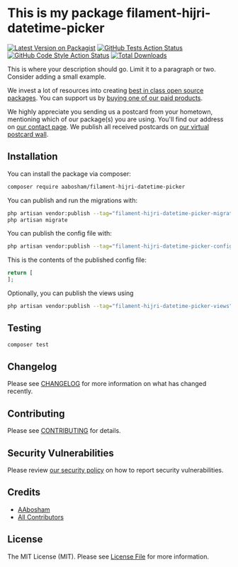 # This is my package filament-hijri-datetime-picker

[![Latest Version on Packagist](https://img.shields.io/packagist/v/aabosham/filament-hijri-datetime-picker.svg?style=flat-square)](https://packagist.org/packages/aabosham/filament-hijri-datetime-picker)
[![GitHub Tests Action Status](https://img.shields.io/github/workflow/status/aabosham/filament-hijri-datetime-picker/run-tests?label=tests)](https://github.com/aabosham/filament-hijri-datetime-picker/actions?query=workflow%3Arun-tests+branch%3Amain)
[![GitHub Code Style Action Status](https://img.shields.io/github/workflow/status/aabosham/filament-hijri-datetime-picker/Check%20&%20fix%20styling?label=code%20style)](https://github.com/aabosham/filament-hijri-datetime-picker/actions?query=workflow%3A"Check+%26+fix+styling"+branch%3Amain)
[![Total Downloads](https://img.shields.io/packagist/dt/aabosham/filament-hijri-datetime-picker.svg?style=flat-square)](https://packagist.org/packages/aabosham/filament-hijri-datetime-picker)

This is where your description should go. Limit it to a paragraph or two. Consider adding a small example.

We invest a lot of resources into creating [best in class open source packages](https://spatie.be/open-source). You can support us by [buying one of our paid products](https://spatie.be/open-source/support-us).

We highly appreciate you sending us a postcard from your hometown, mentioning which of our package(s) you are using. You'll find our address on [our contact page](https://spatie.be/about-us). We publish all received postcards on [our virtual postcard wall](https://spatie.be/open-source/postcards).

## Installation

You can install the package via composer:

```bash
composer require aabosham/filament-hijri-datetime-picker
```

You can publish and run the migrations with:

```bash
php artisan vendor:publish --tag="filament-hijri-datetime-picker-migrations"
php artisan migrate
```

You can publish the config file with:

```bash
php artisan vendor:publish --tag="filament-hijri-datetime-picker-config"
```

This is the contents of the published config file:

```php
return [
];
```

Optionally, you can publish the views using

```bash
php artisan vendor:publish --tag="filament-hijri-datetime-picker-views"
```

## Testing

```bash
composer test
```

## Changelog

Please see [CHANGELOG](CHANGELOG.md) for more information on what has changed recently.

## Contributing

Please see [CONTRIBUTING](https://github.com/spatie/.github/blob/main/CONTRIBUTING.md) for details.

## Security Vulnerabilities

Please review [our security policy](../../security/policy) on how to report security vulnerabilities.

## Credits

- [AAbosham](https://github.com/AAbosham)
- [All Contributors](../../contributors)

## License

The MIT License (MIT). Please see [License File](LICENSE.md) for more information.
